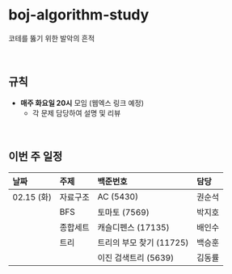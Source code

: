 # boj-algorithm-study
코테를 뚫기 위한 발악의 흔적

<br/>

## 규칙
- **매주 화요일 20시** 모임 (웹엑스 링크 예정)
  - 각 문제 담당하여 설명 및 리뷰

<br/>

## 이번 주 일정

| **날짜**  | **주제**  | **백준번호**  |  **담당**    |
|:--- |:--- |:--- |:---|
| 02.15 (화)   | 자료구조 | AC (5430)            | 권순석 |
|              |  BFS    | 토마토 (7569)         | 박지호 |
|             | 종합세트 | 캐슬디펜스 (17135)     | 배인수 |
|             | 트리  | 트리의 부모 찾기 (11725)   | 백승훈 |
|             |       | 이진 검색트리 (5639)      | 김동률 |
